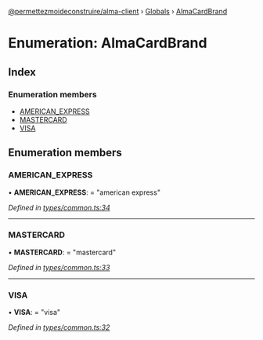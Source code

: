 [@permettezmoideconstruire/alma-client](../README.md) › [Globals](../globals.md) › [AlmaCardBrand](almacardbrand.md)

# Enumeration: AlmaCardBrand

## Index

### Enumeration members

* [AMERICAN_EXPRESS](almacardbrand.md#american_express)
* [MASTERCARD](almacardbrand.md#mastercard)
* [VISA](almacardbrand.md#visa)

## Enumeration members

###  AMERICAN_EXPRESS

• **AMERICAN_EXPRESS**: = "american express"

*Defined in [types/common.ts:34](https://github.com/permettez-moi-de-construire/alma-client/blob/299dafb/src/types/common.ts#L34)*

___

###  MASTERCARD

• **MASTERCARD**: = "mastercard"

*Defined in [types/common.ts:33](https://github.com/permettez-moi-de-construire/alma-client/blob/299dafb/src/types/common.ts#L33)*

___

###  VISA

• **VISA**: = "visa"

*Defined in [types/common.ts:32](https://github.com/permettez-moi-de-construire/alma-client/blob/299dafb/src/types/common.ts#L32)*
